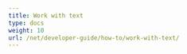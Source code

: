 ```yaml
---
title: Work with text
type: docs
weight: 10
url: /net/developer-guide/how-to/work-with-text/
---
```



